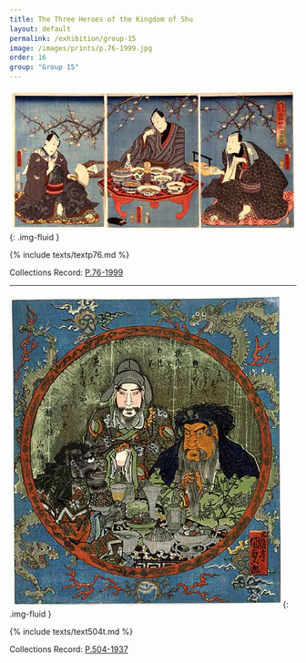 ```yaml
---
title: The Three Heroes of the Kingdom of Shu
layout: default
permalink: /exhibition/group-15
image: /images/prints/p.76-1999.jpg
order: 16
group: "Group 15"
---
```

![Kunisada Image](/images/prints/p.76-1999.jpg){: .img-fluid }

{% include texts/textp76.md %}

Collections Record: [P.76-1999](https://data.fitzmuseum.cam.ac.uk/id/object/9469)

----

![Kunisada Image](/images/prints/p.504-1937.jpg){: .img-fluid }

{% include texts/text504t.md %}

Collections Record: [P.504-1937](https://data.fitzmuseum.cam.ac.uk/id/object/182374)
